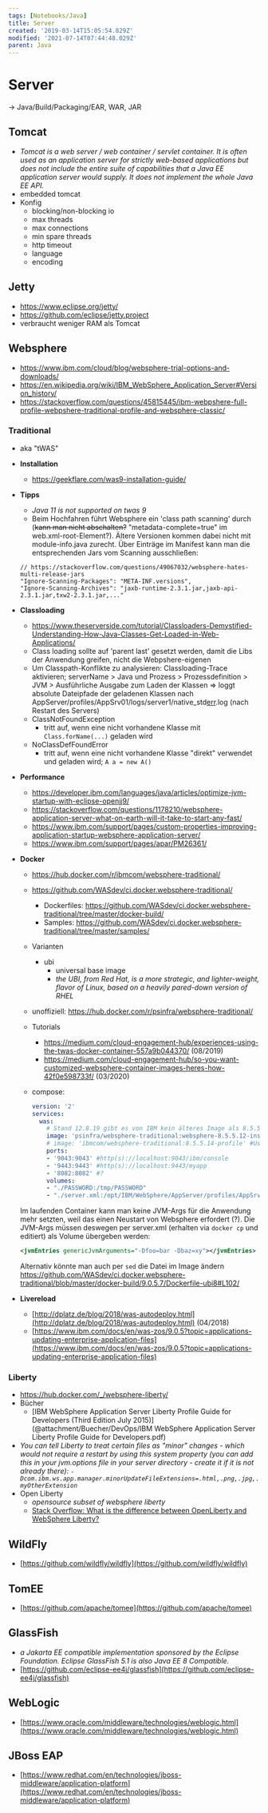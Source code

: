 ```yaml
---
tags: [Notebooks/Java]
title: Server
created: '2019-03-14T15:05:54.829Z'
modified: '2021-07-14T07:44:48.029Z'
parent: Java
---
```


# Server
→ Java/Build/Packaging/EAR, WAR, JAR

## Tomcat
  - *Tomcat is a web server / web container / servlet container. It is often used as an application server for strictly web-based applications but does not include the entire suite of capabilities that a Java EE application server would supply. It does not implement the whole Java EE API.*
  - embedded tomcat
  - Konfig
    - blocking/non-blocking io
    - max threads
    - max connections
    - min spare threads
    - http timeout
    - language
    - encoding


## Jetty
- https://www.eclipse.org/jetty/
- https://github.com/eclipse/jetty.project
- verbraucht weniger RAM als Tomcat


## Websphere
- <https://www.ibm.com/cloud/blog/websphere-trial-options-and-downloads/>
- <https://en.wikipedia.org/wiki/IBM_WebSphere_Application_Server#Version_history/>
- <https://stackoverflow.com/questions/45815445/ibm-webpshere-full-profile-webpshere-traditional-profile-and-websphere-classic/>

### Traditional
- aka "tWAS"
- **Installation**
  - <https://geekflare.com/was9-installation-guide/>
- **Tipps**
  - *Java 11 is not supported on twas 9*
  - Beim Hochfahren führt Websphere ein 'class path scanning' durch (~~kann man nicht abschalten?~~ "metadata-complete=true" im web.xml-root-Element?). Ältere Versionen kommen dabei nicht mit module-info.java zurecht. Über Einträge im Manifest kann man die entsprechenden Jars vom Scanning ausschließen:
  ```
  // https://stackoverflow.com/questions/49067032/websphere-hates-multi-release-jars
  "Ignore-Scanning-Packages": "META-INF.versions",
  "Ignore-Scanning-Archives": "jaxb-runtime-2.3.1.jar,jaxb-api-2.3.1.jar,txw2-2.3.1.jar,..."
  ```
- **Classloading**
  - <https://www.theserverside.com/tutorial/Classloaders-Demystified-Understanding-How-Java-Classes-Get-Loaded-in-Web-Applications/>
  - Class loading sollte auf 'parent last' gesetzt werden, damit die Libs der Anwendung greifen, nicht die Webpshere-eigenen
  - Um Classpath-Konflikte zu analysieren: Classloading-Trace aktivieren; serverName > Java und Prozess > Prozessdefinition > JVM > Ausführliche Ausgabe zum Laden der Klassen => loggt absolute Dateipfade der geladenen Klassen nach AppServer/profiles/AppSrv01/logs/server1/native_std<u>err</u>.log (nach Restart des Servers)
  - ClassNotFoundException
    - tritt auf, wenn eine nicht vorhandene Klasse mit `Class.forName(...)` geladen wird
  - NoClassDefFoundError
    - tritt auf, wenn eine nicht vorhandene Klasse "direkt" verwendet und geladen wird; `A a = new A()`
- **Performance**
  - <https://developer.ibm.com/languages/java/articles/optimize-jvm-startup-with-eclipse-openjj9/>
  - <https://stackoverflow.com/questions/1178210/websphere-application-server-what-on-earth-will-it-take-to-start-any-fast/>
  - <https://www.ibm.com/support/pages/custom-properties-improving-application-startup-websphere-application-server/>
  - <https://www.ibm.com/support/pages/apar/PM26361/>
- **Docker**
  - <https://hub.docker.com/r/ibmcom/websphere-traditional/>
  - <https://github.com/WASdev/ci.docker.websphere-traditional/>
    - Dockerfiles: <https://github.com/WASdev/ci.docker.websphere-traditional/tree/master/docker-build/>
    - Samples: <https://github.com/WASdev/ci.docker.websphere-traditional/tree/master/samples/>
  - Varianten
    - ubi
      - universal base image
      - *the UBI, from Red Hat, is a more strategic, and lighter-weight, flavor of Linux, based on a heavily pared-down version of RHEL*
  - unoffiziell: <https://hub.docker.com/r/psinfra/websphere-traditional/>
  - Tutorials
    - <https://medium.com/cloud-engagement-hub/experiences-using-the-twas-docker-container-557a9b044370/> (08/2019)
    - <https://medium.com/cloud-engagement-hub/so-you-want-customized-websphere-container-images-heres-how-42f0e598733f/> (03/2020)
  - compose:

    ```yml
    version: '2'
    services:
      was:
        # Stand 12.8.19 gibt es von IBM kein älteres Image als 8.5.5.14 mehr
        image: 'psinfra/websphere-traditional:websphere-8.5.5.12-insecure-profile' #User=wsadmin, kein PW
        # image: 'ibmcom/websphere-traditional:8.5.5.14-profile' #User=wsadmin
        ports:
        - '9043:9043' #http(s)://localhost:9043/ibm/console
        - '9443:9443' #http(s)://localhost:9443/myapp
        - '8082:8082' #?
        volumes:
        - "./PASSWORD:/tmp/PASSWORD"
        - "./server.xml:/opt/IBM/WebSphere/AppServer/profiles/AppSrv01/config/cells/DefaultCell01/nodes/DefaultNode01/servers/server1/server.xml" #siehe unten
    ```

  Im laufenden Container kann man keine JVM-Args für die Anwendung mehr setzten, weil das einen Neustart von Websphere erfordert (?).
  Die JVM-Args müssen deswegen per server.xml (erhalten via `docker cp` und editiert) als Volume übergeben werden:

  ```xml
  <jvmEntries genericJvmArguments="-Dfoo=bar -Dbaz=xy"></jvmEntries>
  ```

  Alternativ könnte man auch per `sed` die Datei im Image ändern
  <https://github.com/WASdev/ci.docker.websphere-traditional/blob/master/docker-build/9.0.5.7/Dockerfile-ubi8#L102/>
- **Livereload**
  - [http://dplatz.de/blog/2018/was-autodeploy.html](http://dplatz.de/blog/2018/was-autodeploy.html) (04/2018)
  - [https://www.ibm.com/docs/en/was-zos/9.0.5?topic=applications-updating-enterprise-application-files](https://www.ibm.com/docs/en/was-zos/9.0.5?topic=applications-updating-enterprise-application-files)


### Liberty
  - <https://hub.docker.com/_/websphere-liberty/>
  - Bücher
    - [IBM WebSphere Application Server Liberty Profile Guide for Developers (Third Edition July 2015)](@attachment/Buecher/DevOps/IBM WebSphere Application Server Liberty Profile Guide for Developers.pdf)
  - *You can tell Liberty to treat certain files as "minor" changes - which would not require a restart by using this system property (you can add this in your jvm.options file in your server directory - create it if it is not already there): `-Dcom.ibm.ws.app.manager.minorUpdateFileExtensions=.html,.png,.jpg,.myOtherExtension`*
  - Open Liberty
    - *opensource subset of websphere liberty*
    - [Stack Overflow: What is the difference between OpenLiberty and WebSphere Liberty?](https://stackoverflow.com/a/46306037/7437541)


## WildFly
- [https://github.com/wildfly/wildfly](https://github.com/wildfly/wildfly)


## TomEE
- [https://github.com/apache/tomee](https://github.com/apache/tomee)


## GlassFish
- *a Jakarta EE compatible implementation sponsored by the Eclipse Foundation. Eclipse GlassFish 5.1 is also Java EE 8 Compatible.*
- [https://github.com/eclipse-ee4j/glassfish](https://github.com/eclipse-ee4j/glassfish)


## WebLogic
- [https://www.oracle.com/middleware/technologies/weblogic.html](https://www.oracle.com/middleware/technologies/weblogic.html)


## JBoss EAP
- [https://www.redhat.com/en/technologies/jboss-middleware/application-platform](https://www.redhat.com/en/technologies/jboss-middleware/application-platform)

